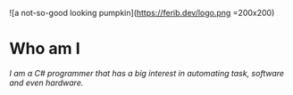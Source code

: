 ![a not-so-good looking pumpkin](https://ferib.dev/logo.png =200x200)

# Who am I

*I am a C# programmer that has a big interest in automating task, software and even hardware.*

